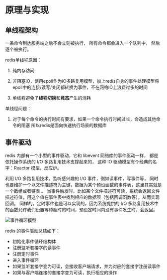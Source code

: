 # 原理与实现


## 单线程架构

一条命令到达服务端之后不会立刻被执行，
所有命令都会进入一个队列中，
然后逐个被执行。

redis单线程原因：

1. 纯内存访问

2. 非阻塞IO，使用epoll作为IO多路复用模型，加上redis自身的事件处理模型将epoll中的连接/读写/关闭都转换为事件，不在网络IO上浪费过多的时间

3. 单线程避免了**线程切换**和**竟态**产生的消耗

单线程问题：

1. 对于每个命令的执行时间有要求，如果一个命令执行时间过长，会造成其他命令的阻塞
所以redis是面向快速执行场景的数据库


## 事件驱动

redis 内部有一个小型的事件驱动，它和 libevent 网络库的事件驱动一样，
都是依托操作系统的 I/O 多路复用技术支撑起来的，
这种 IO 驱动模型有个经典的名字：Reactor 模型，反应炉。

利用 I/O 多路复用技术，监听感兴趣的 I/O 事件，例如读事件，写事件等，
同时也要维护一个以文件描述符为主键，数据为某个预设函数的事件表，这里其实就是一个数组或者链表 。
当事件触发时，比如某个文件描述符可读，系统会返回文件描述符值，用这个值在事件表中找到相应的数据项（包括回调函数等），从而实现回调。
同样的，定时事件也是可以实现的，因为系统提供的 I/O 多路复用技术中的函数允许我们设置等待超时的时间，预设定时间内没有事件发生时，会返回。

![事件循环模型](http://daoluan.net/redis-source-notes/assets/event-model-2.png)

redis 的事件驱动总结如下：

- 初始化事件循环结构体
- 注册监听套接字的读事件
- 注册定时事件
- 进入事件循环
- 如果监听套接字变为可读，会接收客户端请求，并为对应的套接字注册读事件
- 如果与客户端连接的套接字变为可读，执行相应的操作